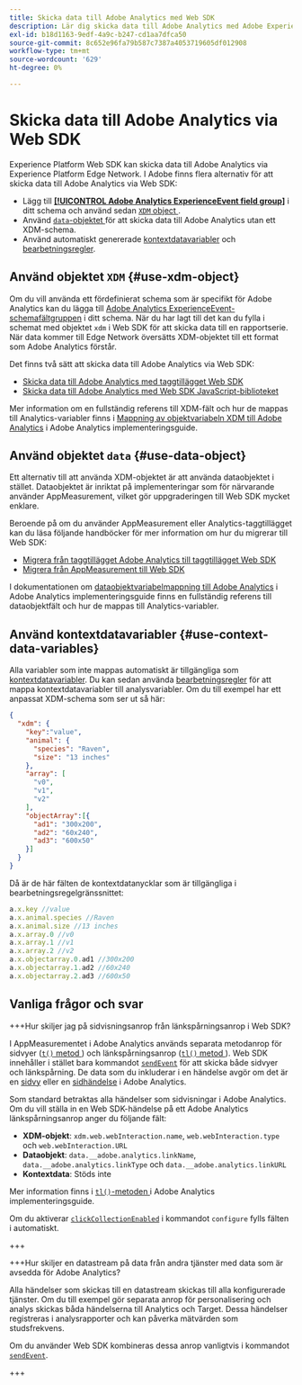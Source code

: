 ```yaml
---
title: Skicka data till Adobe Analytics med Web SDK
description: Lär dig skicka data till Adobe Analytics med Adobe Experience Platform Web SDK.
exl-id: b18d1163-9edf-4a9c-b247-cd1aa7dfca50
source-git-commit: 8c652e96fa79b587c7387a4053719605df012908
workflow-type: tm+mt
source-wordcount: '629'
ht-degree: 0%

---
```



# Skicka data till Adobe Analytics via Web SDK

Experience Platform Web SDK kan skicka data till Adobe Analytics via Experience Platform Edge Network. I Adobe finns flera alternativ för att skicka data till Adobe Analytics via Web SDK:

* Lägg till [**[!UICONTROL Adobe Analytics ExperienceEvent field group]**](../../xdm/field-groups/event/analytics-full-extension.md) i ditt schema och använd sedan [`XDM` object ](../commands/sendevent/xdm.md).
* Använd [`data`-objektet ](../commands/sendevent/data.md) för att skicka data till Adobe Analytics utan ett XDM-schema.
* Använd automatiskt genererade [kontextdatavariabler](https://experienceleague.adobe.com/en/docs/analytics/implementation/vars/page-vars/contextdata) och [bearbetningsregler](https://experienceleague.adobe.com/en/docs/analytics/admin/admin-tools/manage-report-suites/edit-report-suite/report-suite-general/c-processing-rules/c-processing-rules-configuration/processing-rules-about).

## Använd objektet `XDM` {#use-xdm-object}

Om du vill använda ett fördefinierat schema som är specifikt för Adobe Analytics kan du lägga till [Adobe Analytics ExperienceEvent-schemafältgruppen](../../xdm/field-groups/event/analytics-full-extension.md) i ditt schema. När du har lagt till det kan du fylla i schemat med objektet `xdm` i Web SDK för att skicka data till en rapportserie. När data kommer till Edge Network översätts XDM-objektet till ett format som Adobe Analytics förstår.

Det finns två sätt att skicka data till Adobe Analytics via Web SDK:

* [Skicka data till Adobe Analytics med taggtillägget Web SDK](https://experienceleague.adobe.com/en/docs/analytics/implementation/aep-edge/web-sdk/web-sdk-tag-extension)
* [Skicka data till Adobe Analytics med Web SDK JavaScript-biblioteket](https://experienceleague.adobe.com/en/docs/analytics/implementation/aep-edge/web-sdk/web-sdk-javascript-library)

Mer information om en fullständig referens till XDM-fält och hur de mappas till Analytics-variabler finns i [Mappning av objektvariabeln XDM till Adobe Analytics](https://experienceleague.adobe.com/en/docs/analytics/implementation/aep-edge/xdm-var-mapping) i Adobe Analytics implementeringsguide.

## Använd objektet `data` {#use-data-object}

Ett alternativ till att använda XDM-objektet är att använda dataobjektet i stället. Dataobjektet är inriktat på implementeringar som för närvarande använder AppMeasurement, vilket gör uppgraderingen till Web SDK mycket enklare.

Beroende på om du använder AppMeasurement eller Analytics-taggtillägget kan du läsa följande handböcker för mer information om hur du migrerar till Web SDK:

* [Migrera från taggtillägget Adobe Analytics till taggtillägget Web SDK](https://experienceleague.adobe.com/en/docs/analytics/implementation/aep-edge/web-sdk/analytics-extension-to-web-sdk)
* [Migrera från AppMeasurement till Web SDK](https://experienceleague.adobe.com/en/docs/analytics/implementation/aep-edge/web-sdk/appmeasurement-to-web-sdk)

I dokumentationen om [dataobjektvariabelmappning till Adobe Analytics](https://experienceleague.adobe.com/en/docs/analytics/implementation/aep-edge/data-var-mapping) i Adobe Analytics implementeringsguide finns en fullständig referens till dataobjektfält och hur de mappas till Analytics-variabler.

## Använd kontextdatavariabler {#use-context-data-variables}

Alla variabler som inte mappas automatiskt är tillgängliga som [kontextdatavariabler](https://experienceleague.adobe.com/en/docs/analytics/implementation/vars/page-vars/contextdata). Du kan sedan använda [bearbetningsregler](https://experienceleague.adobe.com/en/docs/analytics/admin/admin-tools/manage-report-suites/edit-report-suite/report-suite-general/c-processing-rules/c-processing-rules-configuration/processing-rules-about) för att mappa kontextdatavariabler till analysvariabler. Om du till exempel har ett anpassat XDM-schema som ser ut så här:

```json
{
  "xdm": {
    "key":"value",
    "animal": {
      "species": "Raven",
      "size": "13 inches"
    },
    "array": [
      "v0",
      "v1",
      "v2"
    ],
    "objectArray":[{
      "ad1": "300x200",
      "ad2": "60x240",
      "ad3": "600x50"
    }]
  }
}
```

Då är de här fälten de kontextdatanycklar som är tillgängliga i bearbetningsregelgränssnittet:

```javascript
a.x.key //value
a.x.animal.species //Raven
a.x.animal.size //13 inches
a.x.array.0 //v0
a.x.array.1 //v1
a.x.array.2 //v2
a.x.objectarray.0.ad1 //300x200
a.x.objectarray.1.ad2 //60x240
a.x.objectarray.2.ad3 //600x50
```

## Vanliga frågor och svar

+++Hur skiljer jag på sidvisningsanrop från länkspårningsanrop i Web SDK?

I AppMeasurementet i Adobe Analytics används separata metodanrop för sidvyer ([`t()` metod ](https://experienceleague.adobe.com/en/docs/analytics/implementation/vars/functions/t-method)) och länkspårningsanrop ([`tl()` metod ](https://experienceleague.adobe.com/en/docs/analytics/implementation/vars/functions/tl-method)). Web SDK innehåller i stället bara kommandot [`sendEvent`](../commands/sendevent/overview.md) för att skicka både sidvyer och länkspårning. De data som du inkluderar i en händelse avgör om det är en [sidvy](https://experienceleague.adobe.com/en/docs/analytics/components/metrics/page-views) eller en [sidhändelse](https://experienceleague.adobe.com/en/docs/analytics/components/metrics/page-events) i Adobe Analytics.

Som standard betraktas alla händelser som sidvisningar i Adobe Analytics. Om du vill ställa in en Web SDK-händelse på ett Adobe Analytics länkspårningsanrop anger du följande fält:

* **XDM-objekt**: `xdm.web.webInteraction.name`, `web.webInteraction.type` och `web.webInteraction.URL`
* **Dataobjekt**: `data.__adobe.analytics.linkName`, `data.__adobe.analytics.linkType` och `data.__adobe.analytics.linkURL`
* **Kontextdata**: Stöds inte

Mer information finns i [`tl()`-metoden ](https://experienceleague.adobe.com/en/docs/analytics/implementation/vars/functions/tl-method) i Adobe Analytics implementeringsguide.

Om du aktiverar [`clickCollectionEnabled`](../commands/configure/clickcollectionenabled.md) i kommandot `configure` fylls fälten i automatiskt.

+++

+++Hur skiljer en datastream på data från andra tjänster med data som är avsedda för Adobe Analytics?

Alla händelser som skickas till en datastream skickas till alla konfigurerade tjänster. Om du till exempel gör separata anrop för personalisering och analys skickas båda händelserna till Analytics och Target. Dessa händelser registreras i analysrapporter och kan påverka mätvärden som studsfrekvens.

Om du använder Web SDK kombineras dessa anrop vanligtvis i kommandot [`sendEvent`](../commands/sendevent/overview.md).

+++
